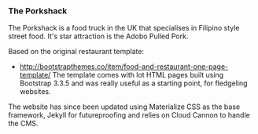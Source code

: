 ### The Porkshack
The Porkshack is a food truck in the UK that specialises in Filipino style street food. 
It's star attraction is the Adobo Pulled Pork.
 
Based on the original restaurant template:
* http://bootstrapthemes.co/item/food-and-restaurant-one-page-template/
  The template comes with lot HTML pages built using Bootstrap 3.3.5 and was really useful as a starting point, for fledgeling websites.

The website has since been updated using Materialize CSS as the base framework, Jekyll for futureproofing and relies on Cloud Cannon to handle the CMS.
